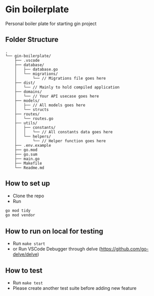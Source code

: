 # Gin boilerplate
Personal boiler plate for starting gin project


## Folder Structure

```
.
└── gin-boilerplate/
    ├── .vscode
    ├── database/
    │   ├── database.go
    │   └── migrations/
    │       └── // Migrations file goes here
    ├── dist/
    │   └── // Mainly to hold compiled application
    ├── domains/
    │   └── // Your API usecase goes here
    ├── models/
    │   ├── // All models goes here
    │   └── structs
    ├── routes/
    │   └── routes.go
    ├── utils/
    │   ├── constants/
    │   │   └── // All constants data goes here
    │   └── helpers/
    │       └── // Helper function goes here
    ├── .env.example
    ├── go.mod
    ├── go.sum
    ├── main.go
    ├── Makefile
    └── Readme.md
```

## How to set up
- Clone the repo
- Run

```sh
go mod tidy
go mod vendor
```

## How to run on local for testing

- Run `make start`
- or Run VSCode Debugger through delve (https://github.com/go-delve/delve)

## How to test

- Run `make test`
- Please create another test suite before adding new feature